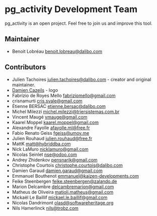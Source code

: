 # pg_activity Development Team

pg_activity is an open project. Feel free to join us and improve this tool.


## Maintainer

- Benoit Lobréau <benoit.lobreau@dalibo.com>


## Contributors

* Julien Tachoires <julien.tachoires@dalibo.com> - creator and original maintainer.
* [Damien Cazeils](https://www.damiencazeils.com/) - logo
* Fabrízio de Royes Mello <fabriziomello@gmail.com>
* crisnamurti <cris.svale@gmail.com>
* Étienne BERSAC <etienne.bersac@dalibo.com>
* Michel Milezzi <michel.milezzi@triersistemas.com.br>
* Vincent Maugé <vmauge@gmail.com>
* Kaarel Moppel <kaarel.moppel@gmail.com>
* Alexandre Fayolle <afayolle.ml@free.fr>
* Fabio Renato Geiss <fgeiss@umov.me>
* Julien Rouhaud <julien.rouhaud@free.fr>
* MattK <matt@hybriddba.com>
* Nick LaMuro <nicklamuro@gmail.com>
* Nicolas Seinlet <nse@odoo.com>
* Andrey Zhidenkov <pensnarik@gmail.com>
* Christophe Courtois <christophe.courtois@dalibo.com>
* Damien Garaud <damien.garaud@gmail.com>
* Emmanuel Bouthenot <emmanuel@kaizen-developments.com>
* Feike Steenbergen <feike.steenbergen@zalando.de>
* Marion Delcambre <delcambremarion@gmail.com>
* Matheus de Oliveira <matioli.matheus@gmail.com>
* Mickaël Le Baillif <mickael.le.baillif@gmail.com>
* Nicolas Dandrimont <olasd@softwareheritage.org>
* Nils Hamerlinck <nils@trobz.com>
